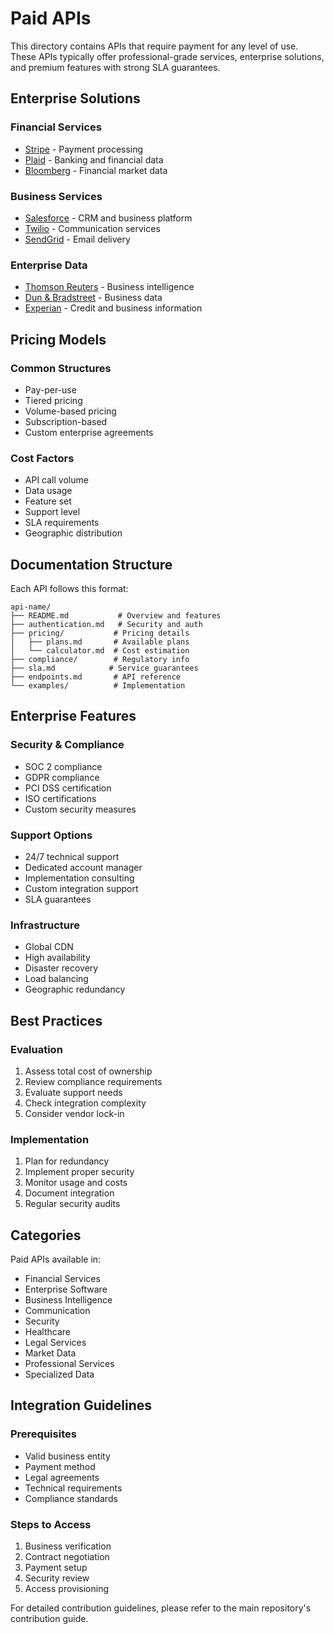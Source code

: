 # Paid APIs

This directory contains APIs that require payment for any level of use. These APIs typically offer professional-grade services, enterprise solutions, and premium features with strong SLA guarantees.

## Enterprise Solutions

### Financial Services
- [Stripe](./stripe/) - Payment processing
- [Plaid](./plaid/) - Banking and financial data
- [Bloomberg](./bloomberg/) - Financial market data

### Business Services
- [Salesforce](./salesforce/) - CRM and business platform
- [Twilio](./twilio/) - Communication services
- [SendGrid](./sendgrid/) - Email delivery

### Enterprise Data
- [Thomson Reuters](./thomson-reuters/) - Business intelligence
- [Dun & Bradstreet](./dnb/) - Business data
- [Experian](./experian/) - Credit and business information

## Pricing Models

### Common Structures
- Pay-per-use
- Tiered pricing
- Volume-based pricing
- Subscription-based
- Custom enterprise agreements

### Cost Factors
- API call volume
- Data usage
- Feature set
- Support level
- SLA requirements
- Geographic distribution

## Documentation Structure

Each API follows this format:
```
api-name/
├── README.md           # Overview and features
├── authentication.md   # Security and auth
├── pricing/           # Pricing details
│   ├── plans.md       # Available plans
│   └── calculator.md  # Cost estimation
├── compliance/        # Regulatory info
├── sla.md            # Service guarantees
├── endpoints.md       # API reference
└── examples/          # Implementation
```

## Enterprise Features

### Security & Compliance
- SOC 2 compliance
- GDPR compliance
- PCI DSS certification
- ISO certifications
- Custom security measures

### Support Options
- 24/7 technical support
- Dedicated account manager
- Implementation consulting
- Custom integration support
- SLA guarantees

### Infrastructure
- Global CDN
- High availability
- Disaster recovery
- Load balancing
- Geographic redundancy

## Best Practices

### Evaluation
1. Assess total cost of ownership
2. Review compliance requirements
3. Evaluate support needs
4. Check integration complexity
5. Consider vendor lock-in

### Implementation
1. Plan for redundancy
2. Implement proper security
3. Monitor usage and costs
4. Document integration
5. Regular security audits

## Categories

Paid APIs available in:
- Financial Services
- Enterprise Software
- Business Intelligence
- Communication
- Security
- Healthcare
- Legal Services
- Market Data
- Professional Services
- Specialized Data

## Integration Guidelines

### Prerequisites
- Valid business entity
- Payment method
- Legal agreements
- Technical requirements
- Compliance standards

### Steps to Access
1. Business verification
2. Contract negotiation
3. Payment setup
4. Security review
5. Access provisioning

For detailed contribution guidelines, please refer to the main repository's contribution guide.